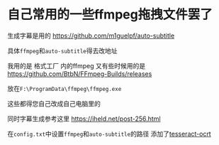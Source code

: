 # 自己常用的一些ffmpeg拖拽文件罢了
生成字幕是用的 https://github.com/m1guelpf/auto-subtitle<p>
具体`ffmpeg`和`auto-subtitle`得去改地址<p>
我用的是 格式工厂 内的ffmpeg 又有些时候用的是 https://github.com/BtbN/FFmpeg-Builds/releases<p>
放在`F:\ProgramData\ffmpeg\ffmpeg.exe` <p>
这些都得您自己改成自己电脑里的<p>
同时字幕生成参考这里 https://iheld.net/post-256.html <p>
在`config.txt`中设置`ffmpeg`和`auto-subtitle`的路径
添加了[tesseract-ocrt](https://github.com/UB-Mannheim/tesseract)
